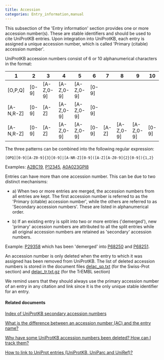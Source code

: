 ```yaml
---
title: Accession
categories: Entry_information,manual
---
```


This subsection of the 'Entry information' section provides one or more accession number(s). These are stable identifiers and should be used to cite UniProtKB entries. Upon integration into UniProtKB, each entry is assigned a unique accession number, which is called 'Primary (citable) accession number'.

UniProtKB accession numbers consist of 6 or 10 alphanumerical characters in the format:

| 1 | 2 | 3 | 4 | 5 | 6 | 7 | 8 | 9 | 10 |
| --- | --- | --- | --- | --- | --- | --- | --- | --- | --- |
| \[O,P,Q\] | \[0-9\] | \[A-Z,0-9\] | \[A-Z,0-9\] | \[A-Z,0-9\] | \[0-9\] |
| \[A-N,R-Z\] | \[0-9\] | \[A-Z\] | \[A-Z,0-9\] | \[A-Z,0-9\] | \[0-9\] |
| \[A-N,R-Z\] | \[0-9\] | \[A-Z\] | \[A-Z,0-9\] | \[A-Z,0-9\] | \[0-9\] | \[A-Z\] | \[A-Z,0-9\] | \[A-Z,0-9\] | \[0-9\] |

The three patterns can be combined into the following regular expression:

`[OPQ][0-9][A-Z0-9]{3}[0-9]|[A-NR-Z][0-9]([A-Z][A-Z0-9]{2}[0-9]){1,2}`

Examples: [A2BC19](http://www.uniprot.org/uniprot/A2BC19#section%5Fgeneral), [P12345](http://www.uniprot.org/uniprot/P12345#section%5Fgeneral), [A0A023GPI8](http://www.uniprot.org/uniprot/A0A023GPI8#section%5Fgeneral)

Entries can have more than one accession number. This can be due to two distinct mechanisms:

- a) When two or more entries are merged, the accession numbers from all entries are kept. The first accession number is referred to as the 'Primary (citable) accession number', while the others are referred to as 'Secondary accession numbers'. These are listed in alphanumerical order.

- b) If an existing entry is split into two or more entries ('demerged'), new 'primary' accession numbers are attributed to all the split entries while all original accession numbers are retained as 'secondary' accession numbers.

Example: [P29358](http://www.uniprot.org/uniprot/P29358) which has been 'demerged' into [P68250](http://www.uniprot.org/uniprot/P68250#entry_information) and [P68251](http://www.uniprot.org/uniprot/P68251#entry_information).

An accession number is only deleted when the entry to which it was assigned has been removed from UniProtKB. The list of deleted accession numbers is stored in the document files [delac\_sp.txt](ftp://ftp.uniprot.org/pub/databases/uniprot/knowledgebase/docs/delac%5Fsp.txt) (for the Swiss-Prot section) and [delac\_tr.txt.gz](ftp://ftp.uniprot.org/pub/databases/uniprot/knowledgebase/docs/delac%5Ftr.txt.gz) (for the TrEMBL section)

We remind users that they should always use the primary accession number of an entry in any citation and link since it is the only unique stable identifier for an entry.

#### Related documents

[Index of UniProtKB secondary accession numbers](ftp://ftp.uniprot.org/pub/databases/uniprot/knowledgebase/docs/sec%5Fac.txt)

[What is the difference between an accession number (AC) and the entry name?](http://www.uniprot.org/faq/6)

[Why have some UniProtKB accession numbers been deleted? How can I track them?](http://www.uniprot.org/faq/11)

[How to link to UniProt entries (UniProtKB, UniParc and UniRef)?](http://www.uniprot.org/faq/34)